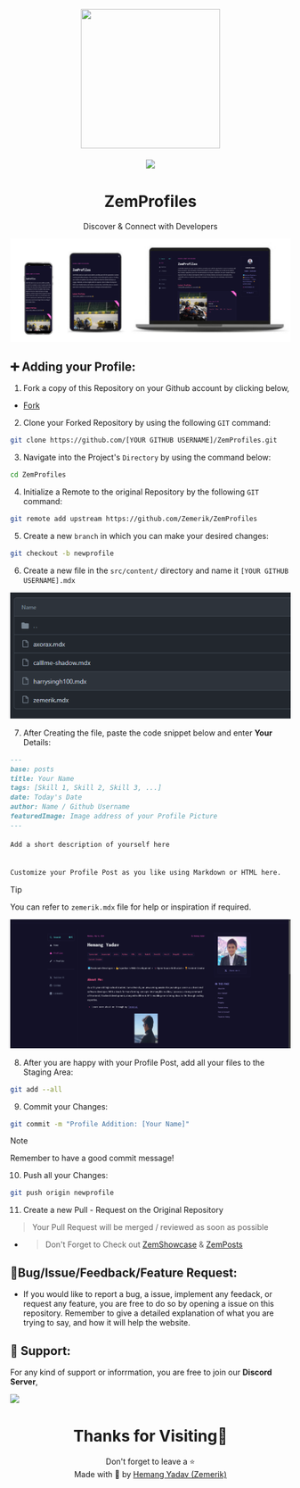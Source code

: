 <p align = "center">

<img src = "public/favicon.png" style = "height:250px;width:250px">

<br>

<br>

<img src = "https://skillicons.dev/icons?i=astro,typescript,javascript,react,tailwind,css,markdown,nodejs,vscode,vercel,github&perline=25">

</p>

<h1 align = "center">
  ZemProfiles
</h1>

<p align = "center">
  Discover & Connect with Developers
</p>

<p align = "center">
  <img src = "public/screenshot.png">
</p>

## ➕ Adding your Profile:

1. Fork a copy of this Repository on your Github account by clicking below,

- [Fork](https://github.com/Zemerik/ZemProfiles/fork)

2. Clone your Forked Repository by using the following `GIT` command:

```bash
git clone https://github.com/[YOUR GITHUB USERNAME]/ZemProfiles.git
```

3. Navigate into the Project's `Directory` by using the command below:

```bash
cd ZemProfiles
```

4. Initialize a Remote to the original Repository by the following `GIT` command:

```bash
git remote add upstream https://github.com/Zemerik/ZemProfiles
```

5. Create a new `branch` in which you can make your desired changes:

```bash
git checkout -b newprofile
```

6. Create a new file in the `src/content/` directory and name it `[YOUR GITHUB USERNAME].mdx`

![Directory Screenshot](public/profile_directory.png)

7. After Creating the file, paste the code snippet below and enter **Your** Details:

```md
---
base: posts
title: Your Name
tags: [Skill 1, Skill 2, Skill 3, ...]
date: Today's Date
author: Name / Github Username
featuredImage: Image address of your Profile Picture
---

Add a short description of yourself here


Customize your Profile Post as you like using Markdown or HTML here.

```

> [!Tip]
> You can refer to `zemerik.mdx` file for help or inspiration if required. 

![Example Profile](public/zemerik_profile.png)

8. After you are happy with your Profile Post, add all your files to the Staging Area: 

```bash
git add --all
```

9. Commit your Changes:

```bash
git commit -m "Profile Addition: [Your Name]"
```

> [!Note]
> Remember to have a good commit message!

10. Push all your Changes:

```bash
git push origin newprofile
```

11. Create a new Pull - Request on the Original Repository

> Your Pull Request will be merged / reviewed as soon as possible

- > Don't Forget to Check out [ZemShowcase](https://github.com/Zemerik/ZemShowcase) & [ZemPosts](https://github.com/Zemerik/ZemPosts)

## 🐞Bug/Issue/Feedback/Feature Request:

- If you would like to report a bug, a issue, implement any feedack, or request any feature, you are free to do so by opening a issue on this repository. Remember to give a detailed explanation of what you are trying to say, and how it will help the website. 

## 💁 Support:

For any kind of support or inforrmation, you are free to join our **Discord Server**,

<a href = "https://discord.gg/UF9KsmuGbr">
  <img src = "https://invidget.switchblade.xyz/UF9KsmuGbr">
</a>

<h1 align = "center">
  Thanks for Visiting🙏
</h1>

<p align = "center">
  Don't forget to leave a ⭐ 
  <br>
  Made with 💖 by <a href = "https://github.com/Zemerik">Hemang Yadav (Zemerik)</a>
</p>